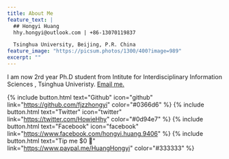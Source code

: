 ```yaml
---
title: About Me
feature_text: |
  ## Hongyi Huang
  hhy.hongyi@outlook.com | +86-13070119837

  Tsinghua University, Beijing, P.R. China
feature_image: "https://picsum.photos/1300/400?image=989"
excerpt: ""
---
```


I am now 2rd year Ph.D student from Intitute for Interdisciplinary Information Sciences , Tsinghua Univeristy. [Email me.](mailto:hhy.hongyi@outlook.com)

{% include button.html text="Github" icon="github" link="https://github.com/fjzzhongyi" color="#0366d6" %} {% include button.html text="Twitter" icon="twitter" link="https://twitter.com/HowieHhy" color="#0d94e7" %} {% include button.html text="Facebook"  icon="facebook" link="https://www.facebook.com/hongyi.huang.9406" %} {% include button.html text="Tip me $0 💸" link="https://www.paypal.me/HuangHongyi" color="#333333" %}


